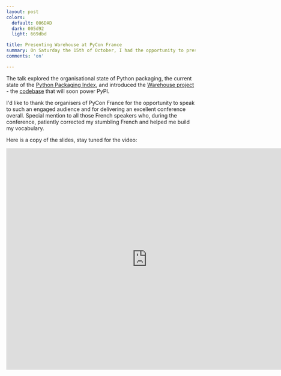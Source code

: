 ```yaml
---
layout: post
colors:
  default: 006DAD
  dark: 005d92
  light: 669dbd

title: Presenting Warehouse at PyCon France
summary: On Saturday the 15th of October, I had the opportunity to present a talk about the state of the Warehouse project at Pycon France in Rennes.
comments: 'on'

---
```


The talk explored the organisational state of Python packaging, the current state of the [Python Packaging Index](https://pypi.python.org), and introduced the [Warehouse project](https://pypi.io) - the [codebase](https://github.com/pypa/warehouse/) that will soon power PyPI.

I'd like to thank the organisers of PyCon France for the opportunity to speak to such an engaged audience and for delivering an excellent conference overall. Special mention to all those French speakers who, during the conference, patiently corrected my stumbling French and helped me build my vocabulary.

Here is a copy of the slides, stay tuned for the video:

<div class="embed-container" style="top: 15px; padding-bottom: 78.9%">
  <iframe src="https://docs.google.com/presentation/d/1PEcnSNTrIFKTbgGn1nSueB4dwOMCd1xyHmO0IVEHVec/embed?start=false&loop=false&delayms=3000" frameborder="0" width="750" height="591" allowfullscreen="true" mozallowfullscreen="true" webkitallowfullscreen="true"></iframe>
</div>
